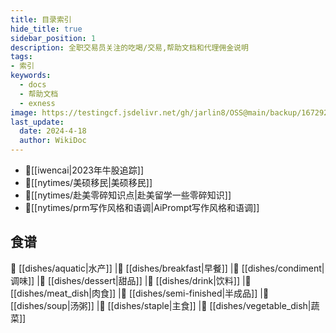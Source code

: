 ```yaml
---
title: 目录索引
hide_title: true
sidebar_position: 1
description: 全职交易员关注的吃喝/交易,帮助文档和代理佣金说明
tags:
- 索引
keywords:
  - docs
  - 帮助文档
  - exness
image: https://testingcf.jsdelivr.net/gh/jarlin8/OSS@main/backup/1672929818319avatar.jpg
last_update:
  date: 2024-4-18
  author: WikiDoc
---
```


- 📰[[iwencai|2023年牛股追踪]]
- 📰[[nytimes/美硕移民|美硕移民]]
- 📰[[nytimes/赴美零碎知识点|赴美留学一些零碎知识]]
- 📰[[nytimes/prm写作风格和语调|AiPrompt写作风格和语调]]


## 食谱

 🍤 [[dishes/aquatic|水产]]
|🍜 [[dishes/breakfast|早餐]]
|🍛 [[dishes/condiment|调味]]
|🧀 [[dishes/dessert|甜品]]
|🥤 [[dishes/drink|饮料]]
|🥩 [[dishes/meat_dish|肉食]]
|🍖 [[dishes/semi-finished|半成品]]
|🥘 [[dishes/soup|汤粥]]
|🍚 [[dishes/staple|主食]]
|🥦 [[dishes/vegetable_dish|蔬菜]]
